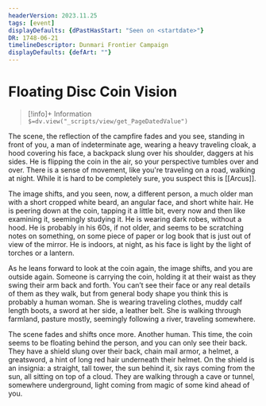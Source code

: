 ```yaml
---
headerVersion: 2023.11.25
tags: [event]
displayDefaults: {dPastHasStart: "Seen on <startdate>"}
DR: 1748-06-21
timelineDescriptor: Dunmari Frontier Campaign
displayDefaults: {defArt: ""}
---
```

# Floating Disc Coin Vision
>[!info]+ Information  
> `$=dv.view("_scripts/view/get_PageDatedValue")`

The scene, the reflection of the campfire fades and you see, standing in front of you, a man of indeterminate age, wearing a heavy traveling cloak, a hood covering his face, a backpack slung over his shoulder, daggers at his sides. He is flipping the coin in the air, so your perspective tumbles over and over. There is a sense of movement, like you're traveling on a road, walking at night. While it is hard to be completely sure, you suspect this is [[Arcus]].

The image shifts, and you seen, now, a different person, a much older man with a short cropped white beard, an angular face, and short white hair. He is peering down at the coin, tapping it a little bit, every now and then like examining it, seemingly studying it. He is wearing dark robes, without a hood. He is probably in his 60s, if not older, and seems to be scratching notes on something, on some piece of paper or log book that is just out of view of the mirror. He is indoors, at night, as his face is light by the light of torches or a lantern. 

As he leans forward to look at the coin again, the image shifts, and you are outside again. Someone is carrying the coin, holding it at their waist as they swing their arm back and forth. You can’t see their face or any real details of them as they walk, but from general body shape you think this is probably a human woman. She is wearing traveling clothes, muddy calf length boots, a sword at her side, a leather belt. She is walking through farmland, pasture mostly, seemingly following a river, traveling somewhere. 

The scene fades and shifts once more. Another human. This time, the coin seems to be floating behind the person, and you can only see their back. They have a shield slung over their back, chain mail armor, a helmet, a greatsword, a hint of long red hair underneath their helmet. On the shield is an insignia: a straight, tall tower, the sun behind it, six rays coming from the sun, all sitting on top of a cloud. They are walking through a cave or tunnel, somewhere underground, light coming from magic of some kind ahead of you. 